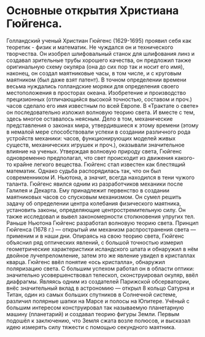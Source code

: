 # Основные открытия Христиана Гюйгенса.

Голландский ученый Христиан Гюйгенс (1629-1695) проявил себя как теоретик - физик и математик. Не чуждался он и технического творчества. Он изобрел шлифовальный станок для шлифования линз и создавал зрительные трубы хорошего качества, он предложил также оригинальную схему окуляра (она до сих пор так и носит его имя), наконец, он создал маятниковые часы, в том числе, и с круговым маятником (был даже взят патент). В точном определении времени весьма нуждались голландские моряки для определения своего местоположения в просторах океана. Изобретение и производство прецизионных (отличающийся высокой точностью, составом и проч.) часов сделало его имя известным по всей Европе.
В «Трактате о свете» он последовательно изложил волновую теорию света. И вместе с тем, здесь многое оставалось неясным. Дело в том, механические представления о законах мира, утвердившиеся к этому времени (этому в немалой мере способствовали успехи в создании различного рода устройств механики: часов, функционирующих моделей живых существ, механических игрушек и проч.), оказывали значительное влияние на ученых. Утверждая волновую природу света, Гюйгенс одновременно предполагал, что свет происходит из движения какого-то крайне легкого вещества.
Гюйгенс стал известен как блестящий математик. Однако судьба распорядилась так, что он был современником И. Ньютона, а значит, всегда находился в тени чужого таланта. Гюйгенс явился одним из разработчиков механики после Галилея и Декарта. Ему принадлежит первенство в создании маятниковых часов со спусковым механизмом. Он сумел решить задачу об определении центра колебания физического маятника, установить законы, определяющие центростремительную силу. Он также исследовал и вывел закономерности столкновения упругих тел. Раньше Ньютона Гюйгенс разработал волновую теорию света. Принцип Гюйгенса (1678 г.) — открытый им механизм распространения света — применим и в наши дни. Опираясь на свою теорию света, Гюйгенс объяснил ряд оптических явлений, с большой точностью измерил геометрические характеристики исландского шпата и обнаружил в нём двойное лучепреломление, затем это же явление увидел в кристаллах кварца. Гюйгенс ввёл понятие «ось кристалла», обнаружил поляризацию света. С большим успехом работал он в области оптики: значительно усовершенствовал телескоп, сконструировал окуляр, ввёл диафрагмы. Являясь одним из создателей Парижской обсерватории, внёс значительный вклад в астрономию — открыл 8 кольцо Сатурна и Титан, один из самых больших спутников в Солнечной системе, различил полярные шапки на Марсе и полосы на Юпитере. Учёный с большим интересом конструировал так называемую планетарную машину (планетарий) и создавал теорию фигуры Земли. Первым подошёл к заключению, что Земля сжата возле полюсов, и высказал идею измерять силу тяжести с помощью секундного маятника. 